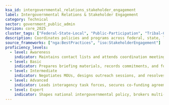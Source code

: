 ```yaml
---
ksa_id: intergovernmental_relations_stakeholder_engagement
label: Intergovernmental Relations & Stakeholder Engagement
category: Technical
sector: government_public_admin
horizon: core_2025
cluster_tags: ["Federal-State-Local", "Public-Participation", "Tribal-Consult"]
description: Coordinates policies and programs across federal, state, local, and tribal entities; fosters partnerships with civil society and industry to advance shared objectives.
source_frameworks: ["nga:BestPractices", "iso:StakeholderEngagement"]
proficiency_levels:
  - level: Awareness
    indicator: Maintains contact lists and attends coordination meetings.
  - level: Basic
    indicator: Prepares briefing materials, records commitments, and follows up on actions.
  - level: Intermediate
    indicator: Negotiates MOUs, designs outreach sessions, and resolves jurisdictional conflicts.
  - level: Advanced
    indicator: Leads interagency task forces, secures co-funding agreements, and manages high-visibility consultations.
  - level: Expert
    indicator: Shapes national intergovernmental policy, brokers multi-level governance compacts, and mentors liaison officers.
---
```

